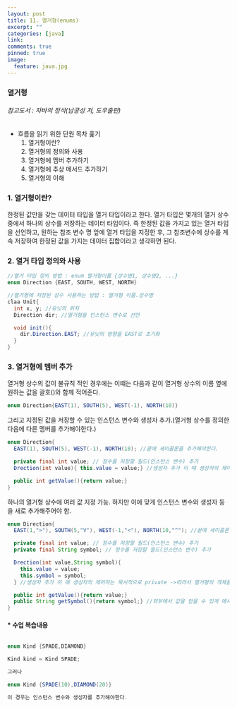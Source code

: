 ```yaml
---
layout: post
title: 11. 열거형(enums)
excerpt: ""
categories: [java]
link:
comments: true
pinned: true
image:
  feature: java.jpg
---
```

### 열거형
###### 참고도서 : 자바의 정석(남궁성 저, 도우출판)

* 흐름을 읽기 위한 단원 목차 훑기
  1. 열거형이란?
  2. 열거형의 정의와 사용
  3. 열거형에 멤버 추가하기
  4. 열거형에 추상 메서드 추가하기
  5. 열거형의 이해

<h3>1. 열거형이란?</h3>

한정된 값만을 갖는 데이터 타입을 열거 타입이라고 한다. 열거 타입은 몇개의 열거 상수 중에서 하나의 상수를 저장하는 데이터 타입이다. 즉 한정된 값을 가지고 있는 열거 타입을 선언하고, 원하는 참조 변수 명 앞에 열거 타입을 지정한 후, 그 참조변수에 상수를 계속 저장하여 한정된 값을 가지는 데이터 집합이라고 생각하면 된다.

<h3>2. 열거 타입 정의와 사용</h3>

~~~java
//열거 타입 정의 방법 : enum 열거형이름 {상수명1, 상수명2, ...}
enum Direction {EAST, SOUTH, WEST, NORTH}

//열거형에 저장된 상수 사용하는 방법 : 열거형 이름.상수명
claa Unit{
  int x, y; //유닛의 위치
  Direction dir; //열거형을 인스턴스 변수로 선언

  void init(){
    dir.Direction.EAST; //유닛의 방향을 EAST로 초기화
  }
}
~~~

<h3>3. 열거형에 멤버 추가</h3>

열거형 상수의 값이 불규칙 적인 경우에는 이떄는 다음과 같이 열거형 상수의 이름 옆에 원하는 값을 괄호()와 함께 적어준다.

~~~java
enum Direction{EAST(1), SOUTH(5), WEST(-1), NORTH(10)}
~~~

그리고 지정된 값을 저장할 수 있는 인스턴스 변수와 생성자 추가.(열거형 상수를 정의한 다음에 다른 멤버를 추가해야한다.)

~~~java
enum Direction{
  EAST(1), SOUTH(5), WEST(-1), NORTH(10); //끝에 세미콜론을 추가해야한다.

  private final int value; // 정수를 저장할 필드(인스턴스 변수) 추가
  Drection(int value){ this.value = value;} //생성자 추가 이 때 생성자의 제어자는 묵시적으로 private ->따라서 열거형의 객체를 클래스 밖에서 생성 불가.

  public int getValue(){return value;}
}
~~~

하나의 열거형 상수에 여러 값 지정 가능. 하지만 이에 맞게 인스턴스 변수와 생성자 등을 새로 추가해주어야 함.

~~~java
enum Direction{
  EAST(1,">"), SOUTH(5,"V"), WEST(-1,"<"), NORTH(10,"^"); //끝에 세미콜론을 추가해야한다.

  private final int value; // 정수를 저장할 필드(인스턴스 변수) 추가
  private final String symbol; // 정수를 저장할 필드(인스턴스 변수) 추가

  Drection(int value,String symbol){
    this.value = value;
    this.symbol = symbol;
  } //생성자 추가 이 때 생성자의 제어자는 묵시적으로 private ->따라서 열거형의 객체를 클래스 밖에서 생성 불가.

  public int getValue(){return value;}
  public String getSymbol(){return symbol;} //외부에서 값을 얻을 수 있게 메서드 추가.
}
~~~


<h4>* 수업 복습내용</h4>

~~~java

enum Kind {SPADE,DIAMOND}

Kind kind = Kind SPADE;

그러나

enum Kind {SPADE(10),DIAMOND(20)}

이 경우는 인스턴스 변수와 생성자를 추가해야한다.

~~~
